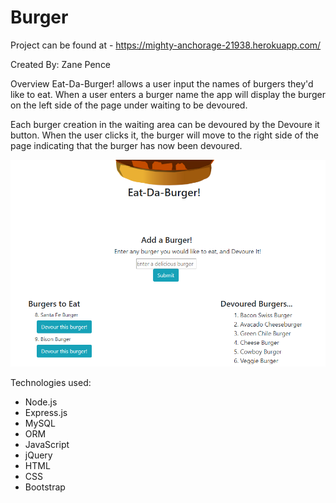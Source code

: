 # Burger

Project can be found at - <a href="https://mighty-anchorage-21938.herokuapp.com/">https://mighty-anchorage-21938.herokuapp.com/</a>

Created By: Zane Pence

Overview
Eat-Da-Burger! allows a user input the names of burgers they'd like to eat. When a user enters a burger name 
 the app will display the burger on the left side of the page under waiting to be devoured.

Each burger creation in the waiting area can be devoured by the Devoure it button. When the user clicks it, the burger will move to the right side of the page indicating that the burger has now been devoured.

<img src="./public/assets/img/Eat-Da-Burger.PNG">



Technologies used:
* Node.js
* Express.js
* MySQL
* ORM
* JavaScript
* jQuery
* HTML
* CSS
* Bootstrap